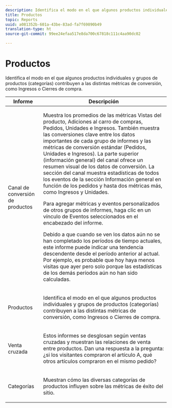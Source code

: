 ```yaml
---
description: Identifica el modo en el que algunos productos individuales y grupos de productos (categorías) contribuyen a las distintas métricas de conversión, como Ingresos o Cierres de compra.
title: Productos
topic: Reports
uuid: a081352b-601a-43be-83ad-fa7f69890b49
translation-type: ht
source-git-commit: 99ee24efaa517e8da700c67818c111c4aa90dc02

---
```



# Productos

Identifica el modo en el que algunos productos individuales y grupos de productos (categorías) contribuyen a las distintas métricas de conversión, como Ingresos o Cierres de compra.

<table id="table_E8F96FC92BF44993B79DD3D6AFABCB60"> 
 <thead> 
  <tr> 
   <th colname="col1" class="entry"> Informe </th> 
   <th colname="col2" class="entry"> Descripción </th> 
  </tr> 
 </thead>
 <tbody> 
  <tr> 
   <td colname="col1"> Canal de conversión de productos </td> 
   <td colname="col2"> <p> Muestra los promedios de las métricas Vistas del producto, Adiciones al carro de compras, Pedidos, Unidades e Ingresos. También muestra las conversiones clave entre los datos importantes de cada grupo de informes y las métricas de conversión estándar (Pedidos, Unidades e Ingresos). La parte superior (información general) del canal ofrece un resumen visual de los datos de conversión. La sección del canal muestra estadísticas de todos los eventos de la sección Información general en función de los pedidos y hasta dos métricas más, como Ingresos y Unidades. </p> <p>Para agregar métricas y eventos personalizados de otros grupos de informes, haga clic en un vínculo de <span class="uicontrol">Eventos seleccionados</span> en el encabezado del informe. </p> <p>Debido a que cuando se ven los datos aún no se han completado los períodos de tiempo actuales, este informe puede indicar una tendencia descendente desde el período anterior al actual. Por ejemplo, es probable que hoy haya menos visitas que ayer pero solo porque las estadísticas de los demás períodos aún no han sido calculadas. </p> </td> 
  </tr> 
  <tr> 
   <td colname="col1"> Productos </td> 
   <td colname="col2"> <p> Identifica el modo en el que algunos productos individuales y grupos de productos (categorías) contribuyen a las distintas métricas de conversión, como Ingresos o Cierres de compra. </p> </td> 
  </tr> 
  <tr> 
   <td colname="col1"> Venta cruzada </td> 
   <td colname="col2"> <p> Estos informes se desglosan según ventas cruzadas y muestran las relaciones de venta entre productos. Dan una respuesta a la pregunta: ¿si los visitantes compraron el artículo A, qué otros artículos compraron en el mismo pedido? </p> </td> 
  </tr> 
  <tr> 
   <td colname="col1"> Categorías </td> 
   <td colname="col2"> <p> Muestran cómo las diversas categorías de productos influyen sobre las métricas de éxito del sitio. </p> </td> 
  </tr> 
 </tbody> 
</table>

